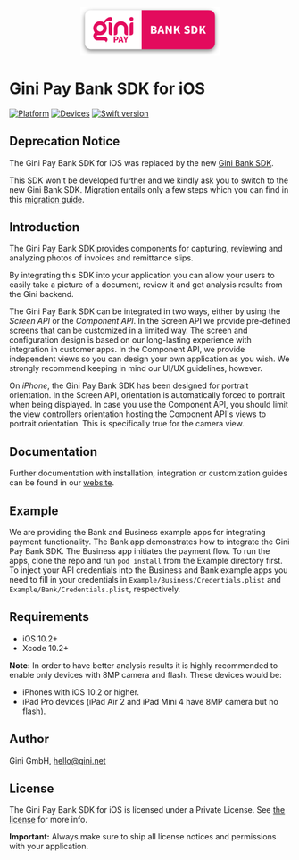 
<p align="center">
<img src="./GiniPayBank_Logo.png" width="250">
</p>

# Gini Pay Bank SDK for iOS
[![Platform](https://img.shields.io/badge/platform-iOS-lightgrey.svg)]()
[![Devices](https://img.shields.io/badge/devices-iPhone%20%7C%20iPad-blue.svg)]()
[![Swift version](https://img.shields.io/badge/swift-5.0-orange.svg)]()

**Deprecation Notice**
 ----------------------

 The Gini Pay Bank SDK for iOS was replaced by the new
 [Gini Bank SDK](https://github.com/gini/bank-sdk-ios/).

 This SDK won't be developed further and we kindly ask you to switch to the new Gini Bank SDK. Migration entails only a
 few steps which you can find in this 
 [migration guide](https://developer.gini.net/gini-mobile-ios/GiniBankSDK/migration-from-gini-pay-bank-sdk.html).

## Introduction

The Gini Pay Bank SDK provides components for capturing, reviewing and analyzing photos of invoices and remittance slips.

By integrating this SDK into your application you can allow your users to easily take a picture of a document, review it and get analysis results from the Gini backend.

The Gini Pay Bank SDK can be integrated in two ways, either by using the *Screen API* or the *Component API*. In the Screen API we provide pre-defined screens that can be customized in a limited way. The screen and configuration design is based on our long-lasting experience with integration in customer apps. In the Component API, we provide independent views so you can design your own application as you wish. We strongly recommend keeping in mind our UI/UX guidelines, however.

On *iPhone*, the Gini Pay Bank SDK has been designed for portrait orientation. In the Screen API, orientation is automatically forced to portrait when being displayed. In case you use the Component API, you should limit the view controllers orientation hosting the Component API's views to portrait orientation. This is specifically true for the camera view.

## Documentation

Further documentation with installation, integration or customization guides can be found in our [website](http://developer.gini.net/gini-pay-bank-sdk-ios/docs/).

## Example

We are providing the Bank and Business example apps for integrating payment functionality. The Bank app demonstrates how to integrate the Gini Pay Bank SDK. The Business app initiates the payment flow.
To run the apps, clone the repo and run `pod install` from the Example directory first.
To inject your API credentials into the Business and Bank example apps you need to fill in your credentials in `Example/Business/Credentials.plist` and `Example/Bank/Credentials.plist`, respectively.

## Requirements

- iOS 10.2+
- Xcode 10.2+

**Note:**
In order to have better analysis results it is highly recommended to enable only devices with 8MP camera and flash. These devices would be:

* iPhones with iOS 10.2 or higher.
* iPad Pro devices (iPad Air 2 and iPad Mini 4 have 8MP camera but no flash).

## Author

Gini GmbH, hello@gini.net

## License

The Gini Pay Bank SDK for iOS is licensed under a Private License. See [the license](http://developer.gini.net/gini-pay-bank-sdk-ios/docs/license.html) for more info.

**Important:** Always make sure to ship all license notices and permissions with your application.
